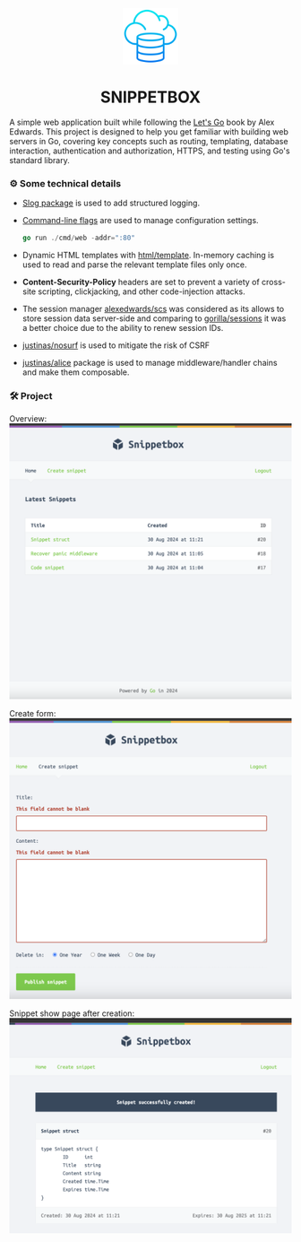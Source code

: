 <p align="center">
  <img src="https://github.com/alikrugl/snippetbox/blob/main/snippetbox.png?raw=true" width="100" />
</p>
<p align="center">
    <h1 align="center">SNIPPETBOX</h1>
</p>

A simple web application built while following the [Let's Go](https://lets-go.alexedwards.net/) book by Alex Edwards. This project is designed to help you get familiar with building web servers in Go, covering key concepts such as routing, templating, database interaction, authentication and authorization, HTTPS, and testing using Go's standard library.

### ⚙️ Some technical details
- [Slog package](https://pkg.go.dev/log/slog) is used to add structured logging.
- [Command-line flags](https://pkg.go.dev/flag) are used to manage configuration settings.
  ```go
  go run ./cmd/web -addr=":80"
  ```
- Dynamic HTML templates with [html/template](https://pkg.go.dev/html/template). In-memory caching is used to read and parse the relevant template files only once.

- **Content-Security-Policy** headers are set to prevent a variety of cross-site scripting, clickjacking, and other code-injection attacks.

- The session manager [alexedwards/scs](https://pkg.go.dev/github.com/alexedwards/scs/v2@v2.8.0) was considered as its allows to store session data server-side and comparing to [gorilla/sessions](https://pkg.go.dev/github.com/gorilla/sessions) it was a better choice due to the ability to renew session IDs.

- [justinas/nosurf](https://pkg.go.dev/github.com/justinas/nosurf) is used to mitigate the risk of CSRF

- [justinas/alice](https://github.com/justinas/alice) package is used to manage middleware/handler chains and make them composable.




### 🛠 Project
  Overview:
  <img src="https://github.com/alikrugl/snippetbox/blob/main/snippetOverview.png?raw=true" />

  Create form:
  <img src="https://github.com/alikrugl/snippetbox/blob/main/newSnippet.png?raw=true" />

  Snippet show page after creation:
  <img src="https://github.com/alikrugl/snippetbox/blob/main/createdSnippet.png?raw=true" />
